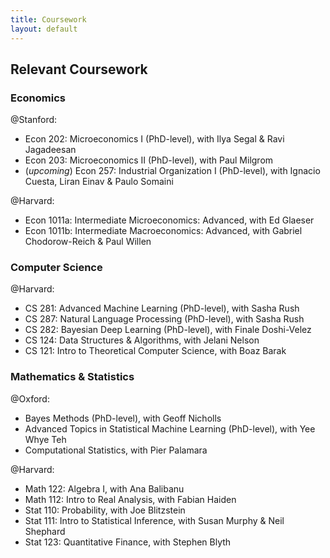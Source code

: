 ```yaml
---
title: Coursework
layout: default
---
```

<!-- TODO: Edit / comment some of these out -->
## Relevant Coursework

### Economics

@Stanford: 
* Econ 202: Microeconomics I (PhD-level), with Ilya Segal & Ravi Jagadeesan
* Econ 203: Microeconomics II (PhD-level), with Paul Milgrom
* (_upcoming_) Econ 257: Industrial Organization I (PhD-level), with Ignacio Cuesta, Liran Einav & Paulo Somaini

@Harvard:
* Econ 1011a: Intermediate Microeconomics: Advanced, with Ed Glaeser
* Econ 1011b: Intermediate Macroeconomics: Advanced, with Gabriel Chodorow-Reich & Paul Willen

### Computer Science

@Harvard:
* CS 281: Advanced Machine Learning (PhD-level), with Sasha Rush
* CS 287: Natural Language Processing (PhD-level), with Sasha Rush
* CS 282: Bayesian Deep Learning (PhD-level), with Finale Doshi-Velez
* CS 124: Data Structures & Algorithms, with Jelani Nelson
* CS 121: Intro to Theoretical Computer Science, with Boaz Barak

### Mathematics & Statistics

@Oxford: 
* Bayes Methods (PhD-level), with Geoff Nicholls
* Advanced Topics in Statistical Machine Learning (PhD-level), with Yee Whye Teh
* Computational Statistics, with Pier Palamara

@Harvard:
* Math 122: Algebra I, with Ana Balibanu
* Math 112: Intro to Real Analysis, with Fabian Haiden
* Stat 110: Probability, with Joe Blitzstein
* Stat 111: Intro to Statistical Inference, with Susan Murphy & Neil Shephard
* Stat 123: Quantitative Finance, with Stephen Blyth